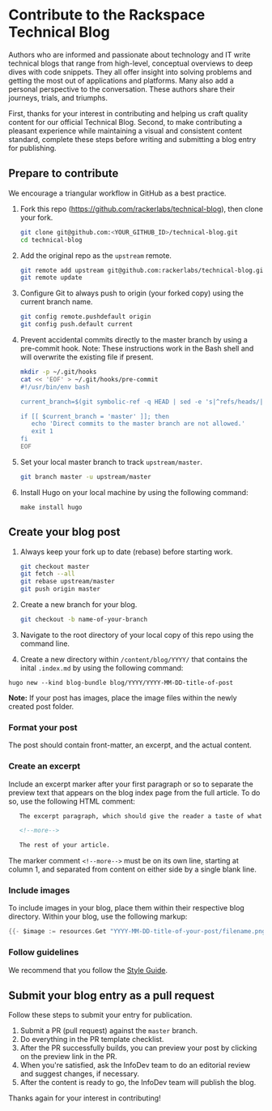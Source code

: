 # Contribute to the Rackspace Technical Blog

Authors who are informed and passionate about technology and IT write technical
blogs that range from high-level, conceptual overviews to deep dives with
code snippets. They all offer insight into solving problems and getting the most
out of applications and platforms. Many also add a personal perspective to the
conversation. These authors share their journeys, trials, and triumphs.

First, thanks for your interest in contributing and helping us craft quality
content for our official Technical Blog. Second, to make contributing
a pleasant experience while maintaining a visual and consistent content standard,
complete these steps before writing and submitting a blog entry for publishing.


## Prepare to contribute

We encourage a triangular workflow in GitHub as a best practice.

1. Fork this repo (https://github.com/rackerlabs/technical-blog), then
   clone your fork.

   ```bash
   git clone git@github.com:<YOUR_GITHUB_ID>/technical-blog.git
   cd technical-blog

1. Add the original repo as the `upstream` remote.

   ```bash
   git remote add upstream git@github.com:rackerlabs/technical-blog.git
   git remote update
   ```

1. Configure Git to always push to origin (your forked copy) using the current branch name.

   ```bash
   git config remote.pushdefault origin
   git config push.default current
   ```

1. Prevent accidental commits directly to the master branch by using a pre-commit hook.
   Note: These instructions work in the Bash shell and will overwrite the existing file if present.

   ```bash
   mkdir -p ~/.git/hooks
   cat << 'EOF' > ~/.git/hooks/pre-commit
   #!/usr/bin/env bash

   current_branch=$(git symbolic-ref -q HEAD | sed -e 's|^refs/heads/||')

   if [[ $current_branch = 'master' ]]; then
      echo 'Direct commits to the master branch are not allowed.'
      exit 1
   fi
   EOF
   ```

1. Set your local master branch to track `upstream/master`.

   ```bash
   git branch master -u upstream/master
   ```
1. Install Hugo on your local machine by using the following command:
   
   ```make install hugo```
  
## Create your blog post

1. Always keep your fork up to date (rebase) before starting work.

      ```bash
      git checkout master
      git fetch --all
      git rebase upstream/master
      git push origin master

1. Create a new branch for your blog.

      ```bash
      git checkout -b name-of-your-branch
      ```
1. Navigate to the root directory of your local copy of this repo using the command line.

1. Create a new directory within ```/content/blog/YYYY/``` that contains the inital ```.index.md``` 
   by using the following command:
  
  ```hugo new --kind blog-bundle blog/YYYY/YYYY-MM-DD-title-of-post```

**Note:** If your post has images,  place the image files within the newly created post folder.

### Format your post

The post should contain front-matter, an excerpt, and the actual content.

<!--- update this section when front matter is complete
##### Front-matter

Add Jekyll front-matter (or metadata) to the top of the file you created in
the previous step. for example:

```
---
layout: post
title: "Blog entry title"
date: YYYY-MM-DD 23:59
comments: true
author: Author(s) name(s)
published: true
authorIsRacker: true
#
# The *authorAvatar* and *bio* entires are optional, but include them if you can!
# The avatar must be a hosted image, such as a gravatar.
#
authorAvatar: 'https://www.gravatar.com/avatar/<insert hash for your headshot>'
bio: "<insert a sentence or two about yourself in first or third person>"
categories:
    - This Category
    - That Category
    - Other Category
#
# Use canonical entry if you are republishing a blog from another site, such as
# your personal blog.  Do  NOT republish without the author's explicit permission.
#
canonical: https://original-url.link.com/post-name/
metaTitle:
metaDescription:
ogTitle:
ogDescription:
#
# The following properties are OPTIONAL and affect the text and image that
# appear by default in link previews when sharing blog posts.
#
ogImage:
twitterCreator: "@your_twitter_handle" # NOTE: The quotes are required!
twitterDescription:
twitterTitle:
---
```


Make sure that the dates in the file name and front-matter match.

Available categories include the following:

- Ansible
- Architecture
- Automation
- AWS
- Azure
- Chef
- Cloud Files
- Cloud Monitoring
- Cloud-networks
- Cloud Servers
- Configuration Management
- Database
- Developers
- DevOps
- Docker
- Events
- General
- Java
- Jclouds
- Jenkins
- Mailgun
- Neutron
- NodeJS
- OpenStack
- Oracle
- Orchestration
- OSAD
- Private Cloud
- Python
- Salesforce
- SDK
- Security
- SQL Server

If no category fits, use *General*.

If you'd like to use a category that is not in the list, please send an email
to infodev@rackspace.com. To avoid being flooded with categories, which might apply
to only one or two blogs, we have automated throttling. However, notify us so
that we can discuss your ideas for a new category.
--->

### Create an excerpt

Include an excerpt marker after your first paragraph or so to separate the
preview text that appears on the blog index page from the full article. To do
so, use the following HTML comment:

```html
   The excerpt paragraph, which should give the reader a taste of what's to come.

   <!--more-->

   The rest of your article.
```

The marker comment ``<!--more-->`` must be on its own line, starting at
column 1, and separated from content on either side by a single blank line.

### Include images

To include images in your blog, place them within their respective blog
directory. Within your blog, use the following markup:

```go
{{- $image := resources.Get "YYYY-MM-DD-title-of-your-post/filename.png"-}}
```

### Follow guidelines

We recommend that you follow the [Style Guide](https://developer.rackspace.com/docs/style-guide/).

## Submit your blog entry as a pull request

Follow these steps to submit your entry for publication.

1. Submit a PR (pull request) against the `master` branch.
2. Do everything in the PR template checklist.
3. After the PR successfully builds, you can preview your post by clicking on the preview link in
   the PR.
4. When you're satisfied, ask the InfoDev team to do an editorial review and suggest changes, if
   necessary.
5. After the content is ready to go, the InfoDev team will publish the blog.

Thanks again for your interest in contributing!
